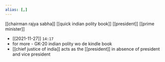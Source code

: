 ```yaml
---
alias: [,]
---
```

[[chairman rajya sabha]] [[quick indian polity book]] [[president]] [[prime minister]]

- [[2021-11-27]]  `14:17`
- for more - GK-20 indian polity wo de kindle book
- [[chief justice of india]] acts as the [[president]] in absence of president and vice president